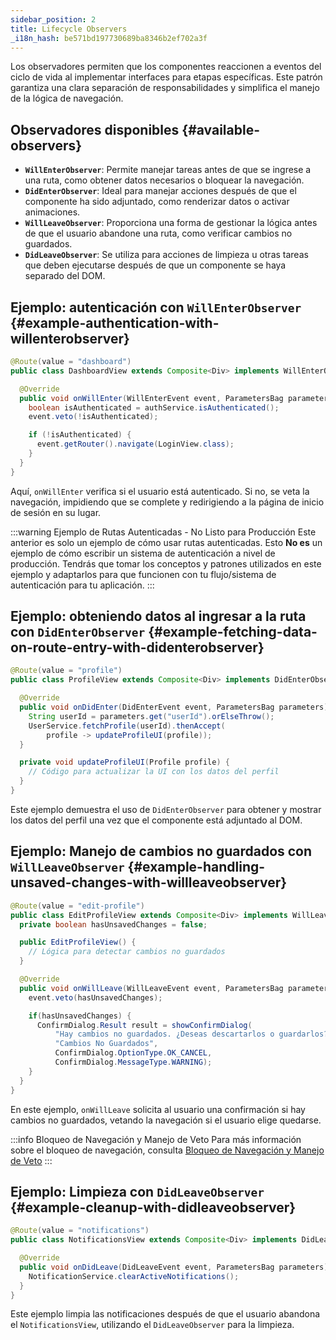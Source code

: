 ```yaml
---
sidebar_position: 2
title: Lifecycle Observers
_i18n_hash: be571bd197730689ba8346b2ef702a3f
---
```

Los observadores permiten que los componentes reaccionen a eventos del ciclo de vida al implementar interfaces para etapas específicas. Este patrón garantiza una clara separación de responsabilidades y simplifica el manejo de la lógica de navegación.

## Observadores disponibles {#available-observers}

- **`WillEnterObserver`**: Permite manejar tareas antes de que se ingrese a una ruta, como obtener datos necesarios o bloquear la navegación.
- **`DidEnterObserver`**: Ideal para manejar acciones después de que el componente ha sido adjuntado, como renderizar datos o activar animaciones.
- **`WillLeaveObserver`**: Proporciona una forma de gestionar la lógica antes de que el usuario abandone una ruta, como verificar cambios no guardados.
- **`DidLeaveObserver`**: Se utiliza para acciones de limpieza u otras tareas que deben ejecutarse después de que un componente se haya separado del DOM.

## Ejemplo: autenticación con `WillEnterObserver` {#example-authentication-with-willenterobserver}

```java
@Route(value = "dashboard")
public class DashboardView extends Composite<Div> implements WillEnterObserver {

  @Override
  public void onWillEnter(WillEnterEvent event, ParametersBag parameters) {
    boolean isAuthenticated = authService.isAuthenticated();
    event.veto(!isAuthenticated);

    if (!isAuthenticated) {
      event.getRouter().navigate(LoginView.class);
    }
  }
}
```

Aquí, `onWillEnter` verifica si el usuario está autenticado. Si no, se veta la navegación, impidiendo que se complete y redirigiendo a la página de inicio de sesión en su lugar.

:::warning Ejemplo de Rutas Autenticadas - No Listo para Producción
Este anterior es solo un ejemplo de cómo usar rutas autenticadas.
Esto **No es** un ejemplo de cómo escribir un sistema de autenticación a nivel de producción.
Tendrás que tomar los conceptos y patrones utilizados en este ejemplo y adaptarlos para que funcionen con tu flujo/sistema de autenticación para tu aplicación.
:::

## Ejemplo: obteniendo datos al ingresar a la ruta con `DidEnterObserver` {#example-fetching-data-on-route-entry-with-didenterobserver}

```java
@Route(value = "profile")
public class ProfileView extends Composite<Div> implements DidEnterObserver {

  @Override
  public void onDidEnter(DidEnterEvent event, ParametersBag parameters) {
    String userId = parameters.get("userId").orElseThrow();
    UserService.fetchProfile(userId).thenAccept(
        profile -> updateProfileUI(profile));
  }

  private void updateProfileUI(Profile profile) {
    // Código para actualizar la UI con los datos del perfil
  }
}
```

Este ejemplo demuestra el uso de `DidEnterObserver` para obtener y mostrar los datos del perfil una vez que el componente está adjuntado al DOM.

## Ejemplo: Manejo de cambios no guardados con `WillLeaveObserver` {#example-handling-unsaved-changes-with-willleaveobserver}

```java
@Route(value = "edit-profile")
public class EditProfileView extends Composite<Div> implements WillLeaveObserver {
  private boolean hasUnsavedChanges = false;

  public EditProfileView() {
    // Lógica para detectar cambios no guardados
  }

  @Override
  public void onWillLeave(WillLeaveEvent event, ParametersBag parameters) {
    event.veto(hasUnsavedChanges);

    if(hasUnsavedChanges) {
      ConfirmDialog.Result result = showConfirmDialog(
          "Hay cambios no guardados. ¿Deseas descartarlos o guardarlos?",
          "Cambios No Guardados",
          ConfirmDialog.OptionType.OK_CANCEL,
          ConfirmDialog.MessageType.WARNING);
    }
  }
}
```

En este ejemplo, `onWillLeave` solicita al usuario una confirmación si hay cambios no guardados, vetando la navegación si el usuario elige quedarse.

:::info Bloqueo de Navegación y Manejo de Veto
Para más información sobre el bloqueo de navegación, consulta [Bloqueo de Navegación y Manejo de Veto](./navigation-blocking)
:::

## Ejemplo: Limpieza con `DidLeaveObserver` {#example-cleanup-with-didleaveobserver}

```java
@Route(value = "notifications")
public class NotificationsView extends Composite<Div> implements DidLeaveObserver {

  @Override
  public void onDidLeave(DidLeaveEvent event, ParametersBag parameters) {
    NotificationService.clearActiveNotifications();
  }
}
```

Este ejemplo limpia las notificaciones después de que el usuario abandona el `NotificationsView`, utilizando el `DidLeaveObserver` para la limpieza.
